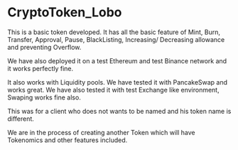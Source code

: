 # CryptoToken_Lobo

This is a basic token developed. It has all the basic feature of Mint, Burn, Transfer, Approval, Pause, BlackListing, Increasing/ Decreasing allowance and preventing Overflow.

We have also deployed it on a test Ethereum and test Binance network and it works perfectly fine.

It also works with Liquidity pools. We have tested it with PancakeSwap and works great. We have also tested it with test Exchange like environment, Swaping works fine also.

This was for a client who does not wants to be named and his token name is different.

We are in the process of creating another Token which will have Tokenomics and other features included. 
